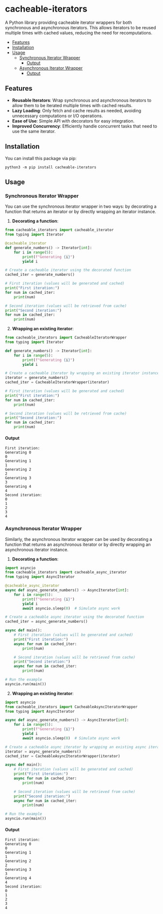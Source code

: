 # cacheable-iterators

A Python library providing cacheable iterator wrappers for both synchronous and asynchronous iterators. This allows 
iterators to be reused multiple times with cached values, reducing the need for recomputations.

<!-- TOC -->
* [Features](#features)
* [Installation](#installation)
* [Usage](#usage)
  * [Synchronous Iterator Wrapper](#synchronous-iterator-wrapper)
    * [Output](#output)
  * [Asynchronous Iterator Wrapper](#asynchronous-iterator-wrapper)
    * [Output](#output-1)
<!-- TOC -->

## Features

- **Reusable Iterators**: Wrap synchronous and asynchronous iterators to allow them to be iterated multiple times 
  with cached results.
- **Lazy Loading**: Only fetch and cache results as needed, avoiding unnecessary computations or I/O operations.
- **Ease of Use**: Simple API with decorators for easy integration.
- **Improved Concurrency**: Efficiently handle concurrent tasks that need to use the same iterator.

## Installation

You can install this package via pip:

```shell
python3 -m pip install cacheable-iterators
```

## Usage

### Synchronous Iterator Wrapper

You can use the synchronous iterator wrapper in two ways: by decorating a function that returns an iterator or by directly wrapping an iterator instance.

1. **Decorating a function**:

```python
from cacheable_iterators import cacheable_iterator
from typing import Iterator

@cacheable_iterator
def generate_numbers() -> Iterator[int]:
    for i in range(5):
        print(f"Generating {i}")
        yield i

# Create a cacheable iterator using the decorated function
cached_iter = generate_numbers()

# First iteration (values will be generated and cached)
print("First iteration:")
for num in cached_iter:
    print(num)

# Second iteration (values will be retrieved from cache)
print("Second iteration:")
for num in cached_iter:
    print(num)
```

2. **Wrapping an existing iterator**:

```python
from cacheable_iterators import CacheableIteratorWrapper
from typing import Iterator

def generate_numbers() -> Iterator[int]:
    for i in range(5):
        print(f"Generating {i}")
        yield i

# Create a cacheable iterator by wrapping an existing iterator instance
iterator = generate_numbers()
cached_iter = CacheableIteratorWrapper(iterator)

# First iteration (values will be generated and cached)
print("First iteration:")
for num in cached_iter:
    print(num)

# Second iteration (values will be retrieved from cache)
print("Second iteration:")
for num in cached_iter:
    print(num)
```

#### Output

```
First iteration:
Generating 0
0
Generating 1
1
Generating 2
2
Generating 3
3
Generating 4
4
Second iteration:
0
1
2
3
4
```

### Asynchronous Iterator Wrapper

Similarly, the asynchronous iterator wrapper can be used by decorating a function that returns an asynchronous 
iterator or by directly wrapping an asynchronous iterator instance.

1. **Decorating a function**:

```python
import asyncio
from cacheable_iterators import cacheable_async_iterator
from typing import AsyncIterator

@cacheable_async_iterator
async def async_generate_numbers() -> AsyncIterator[int]:
    for i in range(5):
        print(f"Generating {i}")
        yield i
        await asyncio.sleep(0)  # Simulate async work

# Create a cacheable async iterator using the decorated function
cached_iter = async_generate_numbers()

async def main():
    # First iteration (values will be generated and cached)
    print("First iteration:")
    async for num in cached_iter:
        print(num)

    # Second iteration (values will be retrieved from cache)
    print("Second iteration:")
    async for num in cached_iter:
        print(num)

# Run the example
asyncio.run(main())
```

2. **Wrapping an existing iterator**:

```python
import asyncio
from cacheable_iterators import CacheableAsyncIteratorWrapper
from typing import AsyncIterator

async def async_generate_numbers() -> AsyncIterator[int]:
    for i in range(5):
        print(f"Generating {i}")
        yield i
        await asyncio.sleep(0)  # Simulate async work

# Create a cacheable async iterator by wrapping an existing async iterator instance
iterator = async_generate_numbers()
cached_iter = CacheableAsyncIteratorWrapper(iterator)

async def main():
    # First iteration (values will be generated and cached)
    print("First iteration:")
    async for num in cached_iter:
        print(num)

    # Second iteration (values will be retrieved from cache)
    print("Second iteration:")
    async for num in cached_iter:
        print(num)

# Run the example
asyncio.run(main())
```

#### Output

```
First iteration:
Generating 0
0
Generating 1
1
Generating 2
2
Generating 3
3
Generating 4
4
Second iteration:
0
1
2
3
4
```